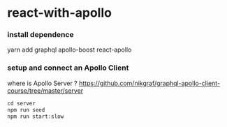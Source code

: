 # react-with-apollo

### install dependence

yarn add graphql apollo-boost react-apollo

### setup and connect an Apollo Client

where is Apollo Server ?
https://github.com/nikgraf/graphql-apollo-client-course/tree/master/server

```js
cd server
npm run seed
npm run start:slow
```
